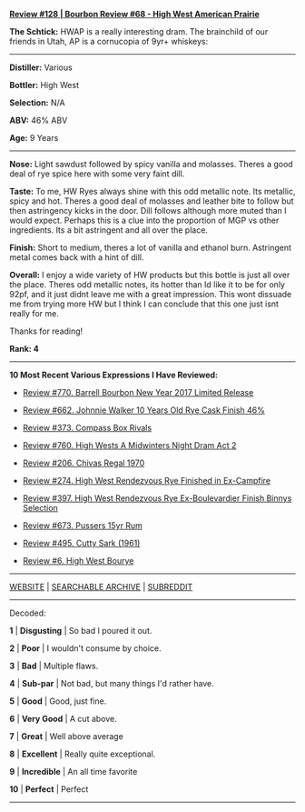 
[**Review #128 | Bourbon Review #68 - High West American Prairie**]( https://t8ke.review/review-128-high-west-american-prairie/)

**The Schtick:** HWAP is a really interesting dram. The brainchild of our friends in Utah, AP is a cornucopia of 9yr+ whiskeys:

-----

**Distiller:** Various

**Bottler:** High West

**Selection:** N/A

**ABV:**  46% ABV

**Age:** 9 Years 

-----

**Nose:**  Light sawdust followed by spicy vanilla and molasses. Theres a good deal of rye spice here with some very faint dill.

**Taste:** To me, HW Ryes always shine with this odd metallic note. Its metallic, spicy and hot. Theres a good deal of molasses and leather bite to follow but then astringency kicks in the door. Dill follows although more muted than I would expect. Perhaps this is a clue into the proportion of MGP vs other ingredients. Its a bit astringent and all over the place.

**Finish:**  Short to medium, theres a lot of vanilla and ethanol burn. Astringent metal comes back with a hint of dill.

**Overall:** I enjoy a wide variety of HW products but this bottle is just all over the place. Theres odd metallic notes, its hotter than Id like it to be for only 92pf, and it just didnt leave me with a great impression. This wont dissuade me from trying more HW but I think I can conclude that this one just isnt really for me. 

Thanks for reading!

**Rank: 4**

----- 

**10 Most Recent Various Expressions I Have Reviewed:** 

- [Review #770. Barrell Bourbon New Year 2017 Limited Release]( https://t8ke.review/review-770-barrell-bourbon-new-year-limited-edition-2017/) 

- [Review #662. Johnnie Walker 10 Years Old Rye Cask Finish 46%]( https://t8ke.review/review-662-johnnie-walker-select-cask-10-years-old-rye-cask-finish/) 

- [Review #373. Compass Box Rivals]( https://t8ke.review/review-373-compass-box-rivals/) 

- [Review #760. High Wests A Midwinters Night Dram Act 2]( https://t8ke.review/review-760-high-wests-a-midwinters-night-dram-act-2/) 

- [Review #206. Chivas Regal 1970]( https://t8ke.review/review-206-chivas-regal-12yr-1970/) 

- [Review #274. High West Rendezvous Rye Finished in Ex-Campfire]( https://t8ke.review/review-274-high-west-rendezvous-rye-ex-campfire/) 

- [Review #397. High West Rendezvous Rye Ex-Boulevardier Finish Binnys Selection]( https://t8ke.review/review-397-high-west-rendezvous-ex-boulevardier/) 

- [Review #673. Pussers 15yr Rum]( https://t8ke.review/review-673-pussers-15yr-rum/) 

- [Review #495. Cutty Sark (1961)]( https://t8ke.review/review-495-cutty-sark-1961/) 

- [Review #6. High West Bourye]( https://t8ke.review/review-6-high-west-bourye-2015/) 

-----

[WEBSITE](https://t8ke.review) | [SEARCHABLE ARCHIVE](https://t8ke.review/review-archive/) | [SUBREDDIT](https://reddit.com/r/t8kereviews)

-----

Decoded:

**1** | **Disgusting** | So bad I poured it out.

**2** | **Poor** | I wouldn't consume by choice.

**3** | **Bad** | Multiple flaws.

**4** | **Sub-par** | Not bad, but many things I'd rather have.

**5** | **Good** | Good, just fine.

**6** | **Very Good** | A cut above.

**7** | **Great** | Well above average

**8** | **Excellent** | Really quite exceptional.

**9** | **Incredible** | An all time favorite

**10** | **Perfect** | Perfect

----

